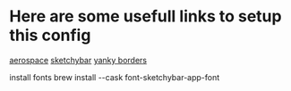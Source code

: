 # Here are some usefull links to setup this config
[aerospace](https://nikitabobko.github.io/AeroSpace/guide)
[sketchybar](https://felixkratz.github.io/SketchyBar/setup)
[yanky borders](https://github.com/FelixKratz/JankyBorders)

install fonts
brew install --cask font-sketchybar-app-font
